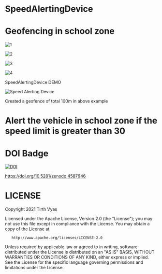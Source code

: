 # SpeedAlertingDevice

# Geofencing in school zone
![1](https://user-images.githubusercontent.com/40208647/107355254-398ce980-6af5-11eb-903c-fa46e9807179.PNG)

![2](https://user-images.githubusercontent.com/40208647/107355257-3b56ad00-6af5-11eb-82fc-f17770e0a1b2.PNG)

![3](https://user-images.githubusercontent.com/40208647/107355277-401b6100-6af5-11eb-8cd2-3f59d99d9c09.PNG)

![4](https://user-images.githubusercontent.com/40208647/107355285-41e52480-6af5-11eb-9efa-e9fb3fd61e7b.PNG)

SpeedAlertingDevice DEMO


![Speed Alerting Device](https://user-images.githubusercontent.com/40208647/107353236-d1d59f00-6af2-11eb-933c-cf69e7623122.gif)

Created a geofence of total 100m in above example

# Alert the vehicle in school zone if the speed limit is greater than 30

# DOI Badge

[![DOI](https://zenodo.org/badge/DOI/10.5281/zenodo.4587646.svg)](https://doi.org/10.5281/zenodo.4587646)

https://doi.org/10.5281/zenodo.4587646


# LICENSE

   Copyright 2021 Tirth Vyas

   Licensed under the Apache License, Version 2.0 (the "License");
   you may not use this file except in compliance with the License.
   You may obtain a copy of the License at

       http://www.apache.org/licenses/LICENSE-2.0

   Unless required by applicable law or agreed to in writing, software
   distributed under the License is distributed on an "AS IS" BASIS,
   WITHOUT WARRANTIES OR CONDITIONS OF ANY KIND, either express or implied.
   See the License for the specific language governing permissions and
   limitations under the License.
